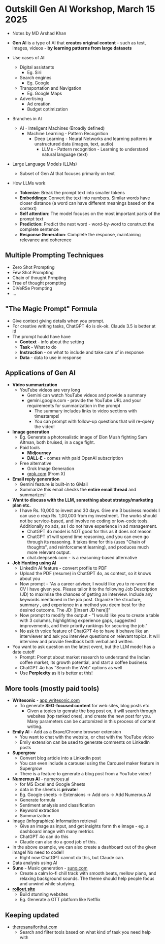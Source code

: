 # Outskill Gen AI Workshop, March 15 2025
- Notes by MD Arshad Khan

- __Gen AI__ is a type of AI that __creates original content__ - such as test, images, videos - __by learning patterns from large datasets__
- Use cases of AI
    - Digital assistants
        - Eg. Siri
    - Search engines
        - Eg. Google
    - Transportation and Navigation
        - Eg. Google Maps
    - Advertising
        - Ad creation
        - Budget optimization
- Branches in AI
    - AI - Inteligent Machines (Broadly defined)
        - Machine Learning - Pattern Recognition
            - Deep Learning - Neural Networks and learning patterns in unstructured data (images, text, audio)
                - LLMs - Pattern recognition - Learning to understand natural language (text)

- Large Language Models (LLMs)
    - Subset of Gen AI that focuses primarily on text
- How LLMs work
    - __Tokenize__: Break the prompt text into smaller tokens
    - __Embeddings__: Convert the text into numbers. Similar words have closer distance (a word can have different meanings based on the context)
    - __Self attention__: The model focuses on the most important parts of the prompt text
    - __Prediction__: Predict the next word - word-by-word to construct the complete sentence
    - __Response Generation__: Complete the response, maintaining relevance and coherence

## Multiple Prompting Techniques
- Zero Shot Prompting
- Few Shot Prompting
- Chain of thought Prmpting
- Tree of thought prompting
- DiVeRSe Prompting
- ...

## "The Magic Prompt" Formula
- Give context giving details when you prompt.
- For creative writing tasks, ChatGPT 4o is ok-ok. Claude 3.5 is better at it!
- The prompt hould have have
    - __Context__ - info about the setting
    - __Task__ - What to do
    - __Instruction__ - on what to include and take care of in response
    - __Data__ - data to use in response

## Applications of Gen AI
- __Video summarization__
    - YouTube videos are very long
        - Gemini can watch YouTube videos and provide a summary
        - gemini.google.com - provide the YouTube URL and your requirements for summarization in the prompt
            - The summary includes links to video sections with timestamps!
            - You can prompt with follow-up questions that will re-query the video!
- __Image generation__
    - Eg. Generate a photorealistic image of Elon Mush fighting Sam Altman, both bruised, in a cage fight.
    - Paid tools
        - __Midjourney__
        - __DALL-E__ - comes with paid OpenAI subscription
    - Free alternative
        - Grok Image Generation
        - [grok.com](grok.com) (From X)
- __Email reply generation__
    - Gemini feature is built-in to GMail
    - Summarize this email checks the __entire email thread__ and summarizes!
- __Want to discuss with the LLM, something about strategy/marketing plan etc.__
    - I have Rs. 10,000 to invest and 30 days. Give me 3 business models I can use o reap Rs. 1,00,000 from my investment. The works should not be service-based, and involve no coding or low-code tools. Additionally no ads, as I do not have experience in ad management.
        - ChatGPT 4o model is NOT good for this as it does not reason
        - ChatGPT o1 will spend time reasoning, and you can even go through its reasoning. It takes time for this (uses "Chain of thoughts", and reinforcement learning), and produces much more relevant output.
        - chat.deepseek.com - is a reasoning-based alternative
- __Job Hunting using AI__
    - LinkedIn AI feature - convert profile to PDF
    - Upload the PDF (resume) in ChatGPT 4o, as context, so it knows about you
    - Now prompt - "As a career adviser, I would like you to re-word the CV I have given you. Please tailor it to the following Job Description (JD) to maximise the chances of getting an interview. Include any keywords mentioned in the job post. Organize the structure, summary , and experience in a method you deem best for the desired outcome. The JD: [[insert JD here]]"
    - Now prompt to modify the output - "I would like you to create a table with 3 columns, highlighting experience gaps, suggested improvements, and their priority rankings for securing the job."
    - No ask th voice feature of ChatGPT 4o to have it behave like an interviewer and ask you interview questions on relevant topics. It will interview and provide feedback both verbal and written.
- You want to ask question on the latest event, but the LLM model has a date cutoff
    - Prompt: Prompt about market research to understand the Indian coffee market, its growth potential, and start a coffee business
    - ChatGPT 4o has "Search the Web" options as well
    - Use __Perplexity__ as it is better at this!

## More tools (mostly paid tools)
- __Writesonic__ - [app.writesonic.com](app.writesonic.com)
    - To generate __SEO-focused content__ for web sites, blog posts etc.
        - Given a topics to genrate the bog post on, it will search through websites (top ranked ones), and create the new post for you. Many parameters can be customized in this process of content writing.
- __Emily AI__ - Add as a Brave/Chrome browser extension
    - You want to chat with the website, or chat with the YouTube video
    - Emily extension can be used to generate comments on LinkedIn posts
- __Supergrow__
    - Convert blog article into a LinkedIn post
    - You can even include a carousel using the Carousel maker feature in Supergrow
    - There is a feature to generate a blog post from a YouTube video!
- __Numerous AI__ - [numerous.ai](numerous.ai)
    - for MS Excel and Google Sheets
    - data in the sheets is __private__!
    - Eg. Google sheets -> Extensions -> Add ons -> Add Numerous AI
    - Generate formula
    - Sentiment analysis and classification
    - Keyword extraction
    - Summarization
- Image (infographics) information retrieval
    - Give an image as input, and get insights form th e image - eg. a dashboard image with many metrics
    - ChatGPT 4o can do this
    - Claude can also do a good job of this.
- In the above example, we can also create a dashboard out of the given image! No need to code!!
    - Right now ChatGPT cannot do this, but Claude can.
- Data analysis using AI
- __Suno__ - Music generation - [suno.com](suno.com)
    - Create a calm lo-fi chill track with smooth beats, mellow piano, and relaxing background sounds. The theme should help people focus and unwind while studying.
- __[rollout.site](rollout.site)__
    - Build stunning websites
    - Eg. Generate a OTT platform like Netflix

## Keeping updated
- [theresanaiforthat.com](theresanaiforthat.com)
    - Search and filter tools based on what kind of task you need help with
